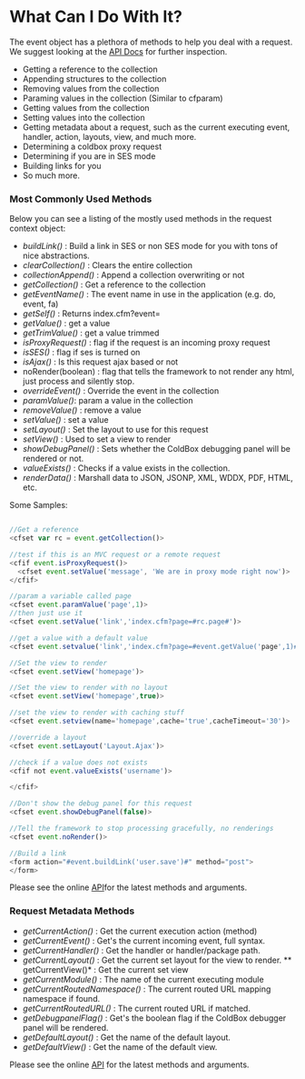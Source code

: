 # What Can I Do With It?

The event object has a plethora of methods to help you deal with a request.  We suggest looking at the [API Docs](apidocs.ortussolutions.com/coldbox/current) for further inspection.

* Getting a reference to the collection
* Appending structures to the collection
* Removing values from the collection
* Paraming values in the collection (Similar to cfparam)
* Getting values from the collection
* Setting values into the collection
* Getting metadata about a request, such as the current executing event, handler, action, layouts, view, and much more.
* Determining a coldbox proxy request
* Determining if you are in SES mode
* Building links for you
* So much more.


### Most Commonly Used Methods

Below you can see a listing of the mostly used methods in the request context object:

* *buildLink()* : Build a link in SES or non SES mode for you with tons of nice abstractions.
* *clearCollection()* : Clears the entire collection
* *collectionAppend()* : Append a collection overwriting or not
* *getCollection()* : Get a reference to the collection
* *getEventName()* : The event name in use in the application (e.g. do, event, fa)
* *getSelf()* : Returns index.cfm?event=
* *getValue()* : get a value
* *getTrimValue()* : get a value trimmed
* *isProxyRequest()* : flag if the request is an incoming proxy request
* *isSES()* : flag if ses is turned on
* *isAjax()* : Is this request ajax based or not
* noRender(boolean) : flag that tells the framework to not render any html, just process and silently stop.
* *overrideEvent()* : Override the event in the collection
* *paramValue()*: param a value in the collection
* *removeValue()* : remove a value
* *setValue()* : set a value
* *setLayout()* : Set the layout to use for this request
* *setView()* : Used to set a view to render
* *showDebugPanel()* : Sets whether the ColdBox debugging panel will be rendered or not.
* *valueExists()* : Checks if a value exists in the collection.
* *renderData()* : Marshall data to JSON, JSONP, XML, WDDX, PDF, HTML, etc.


Some Samples:

```js

//Get a reference
<cfset var rc = event.getCollection()>

//test if this is an MVC request or a remote request
<cfif event.isProxyRequest()>
  <cfset event.setValue('message', 'We are in proxy mode right now')>
</cfif>

//param a variable called page
<cfset event.paramValue('page',1)>
//then just use it
<cfset event.setValue('link','index.cfm?page=#rc.page#')>

//get a value with a default value
<cfset event.setvalue('link','index.cfm?page=#event.getValue('page',1)#')>

//Set the view to render
<cfset event.setView('homepage')>

//Set the view to render with no layout
<cfset event.setView('homepage',true)>

//set the view to render with caching stuff
<cfset event.setview(name='homepage',cache='true',cacheTimeout='30')>

//override a layout
<cfset event.setLayout('Layout.Ajax')>

//check if a value does not exists
<cfif not event.valueExists('username')>

</cfif>

//Don't show the debug panel for this request
<cfset event.showDebugPanel(false)>

//Tell the framework to stop processing gracefully, no renderings
<cfset event.noRender()>

//Build a link
<form action="#event.buildLink('user.save')#" method="post">
</form>
```

Please see the online [API](http://www.coldbox.org/api)for the latest methods and arguments.

### Request Metadata Methods

* *getCurrentAction()* : Get the current execution action (method)
* *getCurrentEvent()* : Get's the current incoming event, full syntax.
* *getCurrentHandler()* : Get the handler or handler/package path.
* *getCurrentLayout()* : Get the current set layout for the view to render.
** getCurrentView()* : Get the current set view 
* *getCurrentModule()* : The name of the current executing module
* *getCurrentRoutedNamespace()* : The current routed URL mapping namespace if found.
* *getCurrentRoutedURL()* : The current routed URL if matched.
* *getDebugpanelFlag()* : Get's the boolean flag if the ColdBox debugger panel will be rendered.
* *getDefaultLayout()* : Get the name of the default layout.
* *getDefaultView()* : Get the name of the default view.

Please see the online [API](http://www.coldbox.org/api) for the latest methods and arguments.